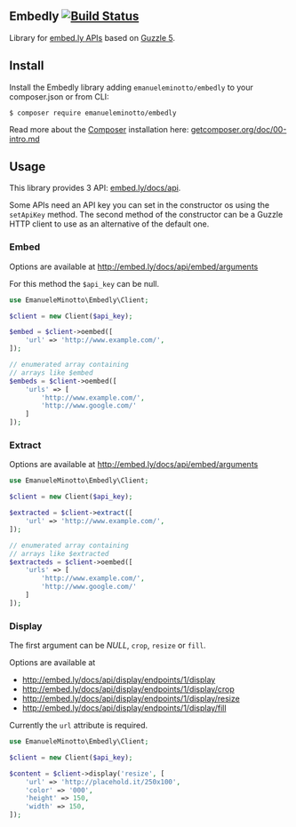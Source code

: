 Embedly [![Build Status](https://travis-ci.org/EmanueleMinotto/Embedly.svg)](https://travis-ci.org/EmanueleMinotto/Embedly)
-------

Library for [embed.ly APIs](http://embed.ly/api) based on [Guzzle 5](http://docs.guzzlephp.org/en/latest/).

## Install

Install the Embedly library adding `emanueleminotto/embedly` to your composer.json or from CLI:

```
$ composer require emanueleminotto/embedly
```

Read more about the [Composer](http://getcomposer.org/) installation here: [getcomposer.org/doc/00-intro.md](https://getcomposer.org/doc/00-intro.md)

## Usage

This library provides 3 API: [embed.ly/docs/api](http://embed.ly/docs/api).

Some APIs need an API key you can set in the constructor os using the `setApiKey` method.
The second method of the constructor can be a Guzzle HTTP client to use as an alternative of the default one.

### Embed

Options are available at http://embed.ly/docs/api/embed/arguments

For this method the `$api_key` can be null.

```php
use EmanueleMinotto\Embedly\Client;

$client = new Client($api_key);

$embed = $client->oembed([
    'url' => 'http://www.example.com/',
]);

// enumerated array containing
// arrays like $embed
$embeds = $client->oembed([
    'urls' => [
        'http://www.example.com/',
        'http://www.google.com/'
    ]
]);
```

### Extract

Options are available at http://embed.ly/docs/api/embed/arguments

```php
use EmanueleMinotto\Embedly\Client;

$client = new Client($api_key);

$extracted = $client->extract([
    'url' => 'http://www.example.com/',
]);

// enumerated array containing
// arrays like $extracted
$extracteds = $client->oembed([
    'urls' => [
        'http://www.example.com/',
        'http://www.google.com/'
    ]
]);
```

### Display

The first argument can be *NULL*, `crop`, `resize` or `fill`.

Options are available at

 * http://embed.ly/docs/api/display/endpoints/1/display
 * http://embed.ly/docs/api/display/endpoints/1/display/crop
 * http://embed.ly/docs/api/display/endpoints/1/display/resize
 * http://embed.ly/docs/api/display/endpoints/1/display/fill

Currently the `url` attribute is required.

```php
use EmanueleMinotto\Embedly\Client;

$client = new Client($api_key);

$content = $client->display('resize', [
    'url' => 'http://placehold.it/250x100',
    'color' => '000',
    'height' => 150,
    'width' => 150,
]);
```
